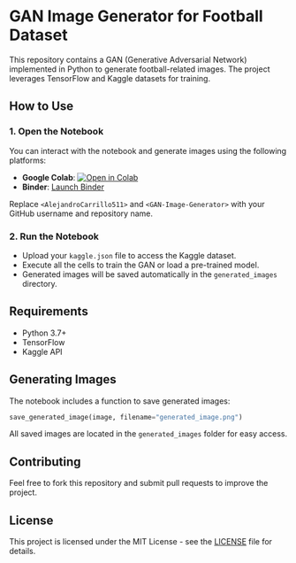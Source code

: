 # GAN Image Generator for Football Dataset

This repository contains a GAN (Generative Adversarial Network) implemented in Python to generate football-related images. The project leverages TensorFlow and Kaggle datasets for training.

## How to Use

### 1. Open the Notebook
You can interact with the notebook and generate images using the following platforms:

- **Google Colab**: [![Open in Colab](https://colab.research.google.com/assets/colab-badge.svg)](https://colab.research.google.com/github/<your-username>/<your-repository>/blob/main/Futbol_200_updated.ipynb)
- **Binder**: [Launch Binder](https://mybinder.org/v2/gh/<your-username>/<your-repository>/HEAD)

Replace `<AlejandroCarrillo511>` and `<GAN-Image-Generator>` with your GitHub username and repository name.

### 2. Run the Notebook

- Upload your `kaggle.json` file to access the Kaggle dataset.
- Execute all the cells to train the GAN or load a pre-trained model.
- Generated images will be saved automatically in the `generated_images` directory.

## Requirements

- Python 3.7+
- TensorFlow
- Kaggle API

## Generating Images

The notebook includes a function to save generated images:

```python
save_generated_image(image, filename="generated_image.png")
```
All saved images are located in the `generated_images` folder for easy access.

## Contributing

Feel free to fork this repository and submit pull requests to improve the project.

## License

This project is licensed under the MIT License - see the [LICENSE](LICENSE) file for details.
